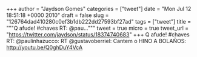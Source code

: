 
+++
author = "Jaydson Gomes"
categories = ["tweet"]
date = "Mon Jul 12 18:51:18 +0000 2010"
draft = false
slug = "126764dad410280c0ef3b1db222dd27593bf27ad"
tags = ["tweet"]
title = """Q afude! #chaves RT: @pau..."""
tweet = true
micro = true
tweet_url = "https://twitter.com/jaydson/status/18374740683"
+++
Q afude! #chaves RT: @paulinhazucco: RT @gustavoberriel: Cantem o HINO A BOLAÑOS: http://youtu.be/Q0ghDuY4VcA
